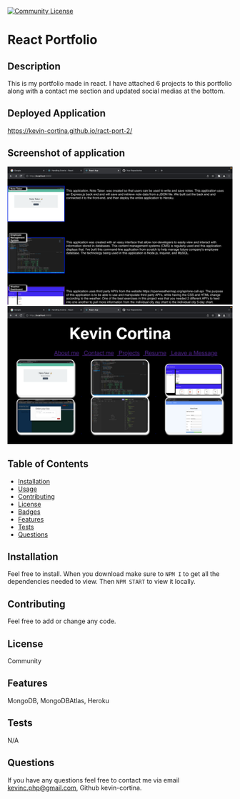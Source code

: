   [![Community License](https://img.shields.io/badge/license-Community-blue.svg)](http://www.gnu.org/licenses/Community-3.0)

  # React Portfolio
  
  ## Description
  This is my portfolio made in react. I have attached 6 projects to this portfolio along with a contact me section and updated social medias at the bottom. 
  

  ## Deployed Application
  https://kevin-cortina.github.io/ract-port-2/  


  ## Screenshot of application
   ![Screenshot1](./src/images/port-image1.png)
   ![Screenshot2](./src/images/port-image2.png)
  
  ## Table of Contents
  - [Installation](#installation)
  - [Usage](#usage)
  - [Contributing](#contributing)
  - [License](#license)
  - [Badges](#badges)
  - [Features](#features)
  - [Tests](#test)
  - [Questions](#questions)
 
  ## Installation
  Feel free to install. When you download make sure to `NPM I` to get all the dependencies needed to view. Then `NPM START` to view it locally.

  ## Contributing
  Feel free to add or change any code.

  
  ## License
  Community
  

  ## Features
  MongoDB, MongoDBAtlas, Heroku
  
  ## Tests
  N/A
 
  
  ## Questions
  If you have any questions feel free to contact me via email kevinc.php@gmail.com, Github kevin-cortina.
  